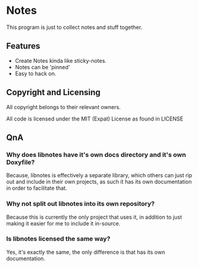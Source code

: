 # Notes
 This program is just to collect notes and stuff together.

## Features
- Create Notes kinda like sticky-notes.
- Notes can be 'pinned'
- Easy to hack on.

## Copyright and Licensing
 All copyright belongs to their relevant owners.

 All code is licensed under the MIT (Expat) License as found in LICENSE

## QnA  
### Why does libnotes have it's own docs directory and it's own Doxyfile?  
Because, libnotes is effectively a separate library, which others can just rip out and include
in their own projects, as such it has its own documentation in order to facilitate that.

### Why not split out libnotes into its own repository?  
Because this is currently the only project that uses it, in addition to just making it easier for me
to include it in-source.

### Is libnotes licensed the same way?  
Yes, it's exactly the same, the only difference is that has its own documentation.
